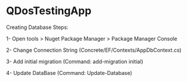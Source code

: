 # QDosTestingApp

Creating Database Steps:

1- Open tools > Nuget Package Manager > Package Manager Console

2- Change Connection String (Concrete/EF/Contexts/AppDbContext.cs)

3- Add initial migration (Command: add-migration initial)
   
4- Update DataBase (Command: Update-Database)
